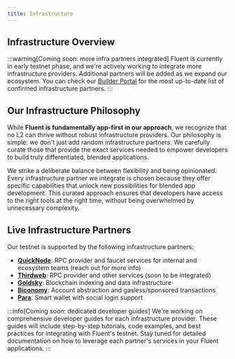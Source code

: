```yaml
---
title: Infrastructure
---
```


Infrastructure Overview
---

:::warning[Coming soon: more infra partners integrated]
Fluent is currently in early testnet phase, and we're actively working to integrate more infrastructure providers. Additional partners will be added as we expand our ecosystem. You can check our [Builder Portal](https://testnet.fluent.xyz/builder) for the most up-to-date list of confirmed infrastructure partners.
:::

## Our Infrastructure Philosophy

While **Fluent is fundamentally app-first in our approach**, we recognize that no L2 can thrive without robust infrastructure providers. Our philosophy is simple: we don't just add random infrastructure partners. We carefully curate those that provide the exact services needed to empower developers to build truly differentiated, blended applications.

We strike a deliberate balance between flexibility and being opinionated. Every infrastructure partner we integrate is chosen because they offer specific capabilities that unlock new possibilities for blended app development. This curated approach ensures that developers have access to the right tools at the right time, without being overwhelmed by unnecessary complexity.

## Live Infrastructure Partners

Our testnet is supported by the following infrastructure partners:

* **[QuickNode](https://www.quicknode.com/docs/welcome)**: RPC provider and faucet services for internal and ecosystem teams (reach out for more info)
* **[Thirdweb](https://portal.thirdweb.com/)**: RPC provider and other services (soon to be integrated)
* **[Goldsky](./goldsky)**: Blockchain indexing and data infrastructure
* **[Biconomy](https://docs.biconomy.io/)**: Account abstraction and gasless/sponsored transactions
* **[Para](https://docs.getpara.com/v2/introduction/welcome)**: Smart wallet with social login support

:::info[Coming soon: dedicated developer guides]
We're working on comprehensive developer guides for each infrastructure provider. These guides will include step-by-step tutorials, code examples, and best practices for integrating with Fluent's testnet. Stay tuned for detailed documentation on how to leverage each partner's services in your Fluent applications.
:::
